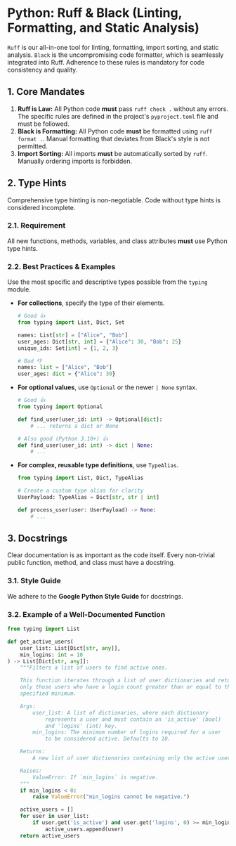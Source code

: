 # Python: Ruff & Black (Linting, Formatting, and Static Analysis)

`Ruff` is our all-in-one tool for linting, formatting, import sorting, and static analysis. `Black` is the uncompromising code formatter, which is seamlessly integrated into Ruff. Adherence to these rules is mandatory for code consistency and quality.

## 1. Core Mandates

1.  **Ruff is Law:** All Python code **must** pass `ruff check .` without any errors. The specific rules are defined in the project's `pyproject.toml` file and must be followed.
2.  **Black is Formatting:** All Python code **must** be formatted using `ruff format .`. Manual formatting that deviates from Black's style is not permitted.
3.  **Import Sorting:** All imports **must** be automatically sorted by `ruff`. Manually ordering imports is forbidden.

## 2. Type Hints

Comprehensive type hinting is non-negotiable. Code without type hints is considered incomplete.

### 2.1. Requirement
All new functions, methods, variables, and class attributes **must** use Python type hints.

### 2.2. Best Practices & Examples
Use the most specific and descriptive types possible from the `typing` module.

- **For collections**, specify the type of their elements.
  ```python
  # Good 👍
  from typing import List, Dict, Set

  names: List[str] = ["Alice", "Bob"]
  user_ages: Dict[str, int] = {"Alice": 30, "Bob": 25}
  unique_ids: Set[int] = {1, 2, 3}

  # Bad 👎
  names: list = ["Alice", "Bob"]
  user_ages: dict = {"Alice": 30}
  ```

- **For optional values**, use `Optional` or the newer `| None` syntax.
  ```python
  # Good 👍
  from typing import Optional

  def find_user(user_id: int) -> Optional[dict]:
      # ... returns a dict or None

  # Also good (Python 3.10+) 👍
  def find_user(user_id: int) -> dict | None:
      # ...
  ```

- **For complex, reusable type definitions**, use `TypeAlias`.
  ```python
  from typing import List, Dict, TypeAlias

  # Create a custom type alias for clarity
  UserPayload: TypeAlias = Dict[str, str | int]

  def process_user(user: UserPayload) -> None:
      # ...
  ```

## 3. Docstrings

Clear documentation is as important as the code itself. Every non-trivial public function, method, and class must have a docstring.

### 3.1. Style Guide
We adhere to the **Google Python Style Guide** for docstrings.

### 3.2. Example of a Well-Documented Function

```python
from typing import List

def get_active_users(
    user_list: List[Dict[str, any]],
    min_logins: int = 10
) -> List[Dict[str, any]]:
    """Filters a list of users to find active ones.

    This function iterates through a list of user dictionaries and returns
    only those users who have a login count greater than or equal to the
    specified minimum.

    Args:
        user_list: A list of dictionaries, where each dictionary
            represents a user and must contain an 'is_active' (bool)
            and 'logins' (int) key.
        min_logins: The minimum number of logins required for a user
            to be considered active. Defaults to 10.

    Returns:
        A new list of user dictionaries containing only the active users.

    Raises:
        ValueError: If `min_logins` is negative.
    """
    if min_logins < 0:
        raise ValueError("min_logins cannot be negative.")

    active_users = []
    for user in user_list:
        if user.get('is_active') and user.get('logins', 0) >= min_logins:
            active_users.append(user)
    return active_users
```
